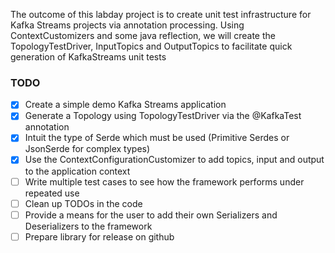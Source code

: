 The outcome of this labday project is to create unit test infrastructure for Kafka Streams projects
via annotation processing. Using ContextCustomizers and some java reflection, we will create the
TopologyTestDriver, InputTopics and OutputTopics to facilitate quick generation of KafkaStreams unit tests

### TODO

- [X] Create a simple demo Kafka Streams application
- [X] Generate a Topology using TopologyTestDriver via the @KafkaTest annotation
- [X] Intuit the type of Serde which must be used (Primitive Serdes or JsonSerde for complex types)
- [X] Use the ContextConfigurationCustomizer to add topics, input and output to the application context
- [ ] Write multiple test cases to see how the framework performs under repeated use
- [ ] Clean up TODOs in the code
- [ ] Provide a means for the user to add their own Serializers and Deserializers to the framework
- [ ] Prepare library for release on github